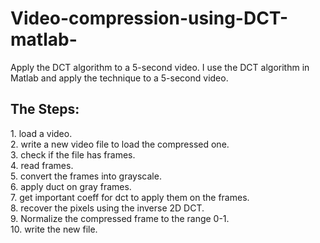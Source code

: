 # Video-compression-using-DCT-matlab-
Apply the DCT algorithm to a 5-second video. 
I use the DCT algorithm in Matlab and apply the technique to a 5-second video. 

<h2> The Steps: </h2>
1. load a video.<br>
2. write a new video file to load the compressed one.<br>
3. check if the file has frames.<br>
4. read frames.<br>
5. convert the frames into grayscale.<br>
6. apply duct on gray frames.<br>
7. get important coeff for dct to apply them on the frames.<br>
8. recover the pixels using the inverse 2D DCT.<br>
9. Normalize the compressed frame to the range 0-1.<br>
10. write the new file.<br>
